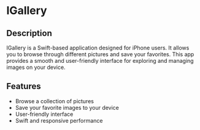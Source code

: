 # IGallery

## Description
IGallery is a Swift-based application designed for iPhone users. It allows you to browse through different pictures and save your favorites. This app provides a smooth and user-friendly interface for exploring and managing images on your device.

## Features
- Browse a collection of pictures
- Save your favorite images to your device
- User-friendly interface
- Swift and responsive performance
